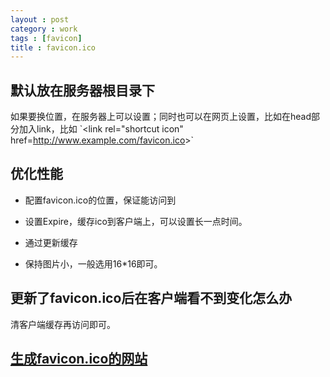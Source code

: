 ```yaml
---
layout : post
category : work
tags : [favicon]
title : favicon.ico
---
```


## 默认放在服务器根目录下<a id="sec-5-9" name="sec-5-9"></a>

如果要换位置，在服务器上可以设置；同时也可以在网页上设置，比如在head部分加入link，比如 \`<link rel="shortcut icon" href=<http://www.example.com/favicon.ico>>\`

## 优化性能<a id="sec-5-10" name="sec-5-10"></a>

- 配置favicon.ico的位置，保证能访问到<a id="sec-5-10-1" name="sec-5-10-1"></a>

- 设置Expire，缓存ico到客户端上，可以设置长一点时间。<a id="sec-5-10-2" name="sec-5-10-2"></a>

- 通过<link>更新缓存<a id="sec-5-10-3" name="sec-5-10-3"></a>

- 保持图片小，一般选用16\*16即可。<a id="sec-5-10-4" name="sec-5-10-4"></a>

## 更新了favicon.ico后在客户端看不到变化怎么办<a id="sec-5-11" name="sec-5-11"></a>

清客户端缓存再访问即可。

## [生成favicon.ico的网站](<http://realfavicongenerator.net>)<a id="sec-5-12" name="sec-5-12"></a>

